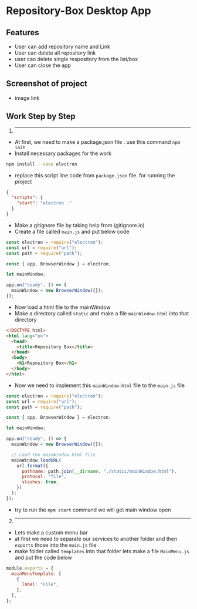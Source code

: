 # Repository-Box Desktop App

## Features

- User can add repository name and Link
- User can delete all repository link
- user can delete single respository from the list/box
- User can close the app

## Screenshot of project

- image link

## Work Step by Step

1. ***

- At first, we need to make a package.json file . use this command `npm init`
- Install necessary packages for the work

```bash
npm install --save electron

```

- replace this script line code from `package.json` file. for running the project

```json
{
  "scripts": {
    "start": "electron ."
  }
}
```

- Make a gitignore file by taking help from (gitignore.io)
- Create a file called `main.js` and put below code

```js
const electron = require("electron");
const url = require("url");
const path = require("path");

const { app, BrowserWindow } = electron;

let mainWindow;

app.on("ready", () => {
  mainWindow = new BrowserWindow({});
});
```

- Now load a html file to the mainWindow
- Make a directory called `static` and make a file `mainWindow.html` into that directory

```html
<!DOCTYPE html>
<html lang="en">
  <head>
    <title>Repository Box</title>
  </head>
  <body>
    <h1>Repository Box</h1>
  </body>
</html>
```

- Now we need to implement this `mainWindow.html` file to the `main.js` file

```js
const electron = require("electron");
const url = require("url");
const path = require("path");

const { app, BrowserWindow } = electron;

let mainWindow;

app.on("ready", () => {
  mainWindow = new BrowserWindow({});

  // Load the mainWindow.html file
  mainWindow.loadURL(
    url.format({
      pathname: path.join(__dirname, "./static/mainWindow.html"),
      protocol: "file",
      slashes: true,
    })
  );
});
```

- try to run the `npm start` command we will get main window open

2. ***

- Lets make a custom menu bar
- at first we need to separate our services to another folder and then `exports` those into the `main.js` file
- make folder called `templates` into that folder lets make a file `MainMenu.js` and put the code below

```js
module.exports = {
  mainMenuTemplate: [
    {
      label: "File",
    },
  ],
};
```
